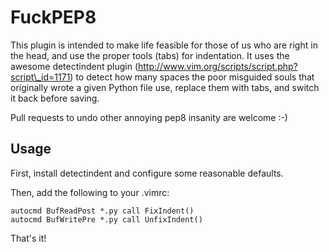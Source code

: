 # FuckPEP8

This plugin is intended to make life feasible for those of us who are right in the head, and use the proper tools (tabs) for indentation. It uses the awesome detectindent plugin (http://www.vim.org/scripts/script.php?script\_id=1171) to detect how many spaces the poor misguided souls that originally wrote a given Python file use, replace them with tabs, and switch it back before saving.

Pull requests to undo other annoying pep8 insanity are welcome :-)

## Usage

First, install detectindent and configure some reasonable defaults.

Then, add the following to your .vimrc:

	autocmd BufReadPost *.py call FixIndent()
	autocmd BufWritePre *.py call UnfixIndent()

That's it!
